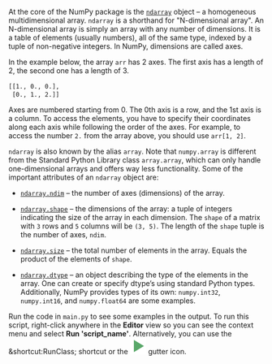 

At the core of the NumPy package is the [`ndarray`](https://numpy.org/doc/stable/reference/generated/numpy.ndarray.html) object – a homogeneous multidimensional array.
`ndarray` is a shorthand for "N-dimensional array". An N-dimensional array is simply an array with any number of dimensions.
It is a table of elements (usually numbers), all of the same type, indexed by a tuple of non-negative integers. 
In NumPy, dimensions are called axes.

In the example below, the array `arr` has 2 axes. The first axis has 
a length of 2, the second one has a length of 3.

```text
[[1., 0., 0.],
 [0., 1., 2.]]
```

Axes are numbered starting from 0. The 0th axis is a row, and the 1st axis is a column.
To access the elements, you have to specify their coordinates along each axis while following the order of the axes. 
For example, to access the number `2.` from the array above, you should use `arr[1, 2]`.

`ndarray` is also known by the alias `array`. 
Note that `numpy.array` is different from the Standard Python Library class `array.array`, 
which can only handle one-dimensional arrays and offers way less functionality. Some of the 
important attributes of an `ndarray` object are:

- [`ndarray.ndim`](https://numpy.org/doc/stable/reference/generated/numpy.ndarray.ndim.html) – the number of axes (dimensions) of the array.

- [`ndarray.shape`](https://numpy.org/doc/stable/reference/generated/numpy.ndarray.shape.html) – the dimensions of the array: a tuple of integers indicating the size of the 
  array in each dimension. The `shape` of a matrix with `3` rows and `5` columns will 
  be `(3, 5)`. The length of the `shape` tuple is the number of axes, `ndim`.

- [`ndarray.size`](https://numpy.org/doc/stable/reference/generated/numpy.ndarray.size.html) – the total number of elements in the array. Equals the 
  product of the elements of `shape`.

- [`ndarray.dtype`](https://numpy.org/doc/stable/reference/generated/numpy.ndarray.dtype.html) –  an object describing the type of the elements in the array. 
  One can create or specify dtype’s using standard Python types. Additionally, NumPy 
  provides types of its own: `numpy.int32`, `numpy.int16`, and `numpy.float64` are some examples.

Run the code in `main.py` to see some examples in the output.
To run this script, right-click anywhere in the **Editor** view so you can see the context 
menu and select **Run 'script_name'**. Alternatively, you can use the &shortcut:RunClass; shortcut
or the ![](execute.svg) gutter icon. 

<style>
img {
  display: inline !important;
}
</style>
